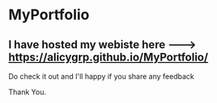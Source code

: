 # MyPortfolio

## I have hosted my webiste here ---> https://alicygrp.github.io/MyPortfolio/

Do check it out and I'll happy if you share any feedback

Thank You.
